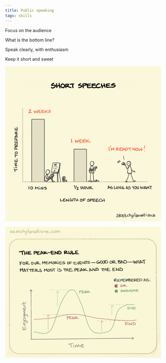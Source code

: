 ```yaml
---
title: Public speaking
tags: skills
---
```



Focus on the audience  

What is the bottom line?

Speak clearly, with enthusiasm 

Keep it short and sweet 

![](/static/img/short-speeches.png)

![](/static/img/peak-end-rule.jpeg)